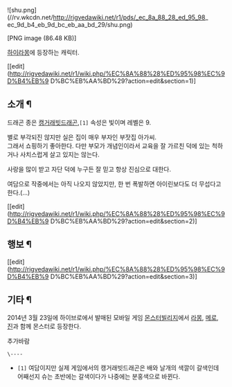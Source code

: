 ![shu.png](//rv.wkcdn.net/http://rigvedawiki.net/r1/pds/_ec_8a_88_28_ed_95_98_
ec_9d_b4_eb_9d_bc_eb_aa_bd_29/shu.png)

[PNG image (86.48 KB)]

  
[하이라몽](%ED%95%98%EC%9D%B4%EB%9D%BC%EB%AA%BD.md)에 등장하는 캐릭터.

[[edit](http://rigvedawiki.net/r1/wiki.php/%EC%8A%88%28%ED%95%98%EC%9D%B4%EB%9
D%BC%EB%AA%BD%29?action=edit&section=1)]

## 소개 ¶

드래곤 종은 [캥거래빗드래곤](%EB%93%9C%EB%9E%98%EA%B3%A4%EB%B9%8C%EB%A6%AC%EC%A7%802/%EB%93%9C%EB%9E%98%EA%B3%A4/%EB%B9%9B%EC%86%8D%EC%84%B1#s-7.md),`[1]` 속성은 빛이며
레벨은 9.

  

별로 부각되진 않지만 실은 집이 매우 부자인 부잣집 아가씨.  
그래서 쇼핑하기 좋아한다. 다만 부모가 개념인이라서 교육을 잘 가르친 덕에 있는 척하거나 사치스럽게 살고 있지는 않는다.

  

사랑을 많이 받고 자단 덕에 누구든 잘 믿고 항상 진심으로 대한다.

  

여담으로 작중에서는 아직 나오지 않았지만, 한 번 폭발하면 아이린보다도 더 무섭다고 한다.(…)

[[edit](http://rigvedawiki.net/r1/wiki.php/%EC%8A%88%28%ED%95%98%EC%9D%B4%EB%9
D%BC%EB%AA%BD%29?action=edit&section=2)]

## 행보 ¶

  

[[edit](http://rigvedawiki.net/r1/wiki.php/%EC%8A%88%28%ED%95%98%EC%9D%B4%EB%9
D%BC%EB%AA%BD%29?action=edit&section=3)]

## 기타 ¶

2014년 3월 23일에 하이브로에서 발매된 모바일 게임
[몬스터빌리지](%EB%AA%AC%EC%8A%A4%ED%84%B0%EB%B9%8C%EB%A6%AC%EC%A7%80.md)에서
[라몽](%EB%9D%BC%EB%AA%BD.md), [메로](%EB%A9%94%EB%A1%9C.md),
[진](%EC%A7%84%28%ED%95%98%EC%9D%B4%EB%9D%BC%EB%AA%BD%29.md)과 함께 몬스터로 등장한다.

  

추가바람

`\----`

  * `[1]` 여담이지만 실제 게임에서의 캥거래빗드래곤은 배와 날개의 색깔이 갈색인데 어째선지 슈는 초반에는 갈색이다가 나중에는 분홍색으로 바뀐다.

